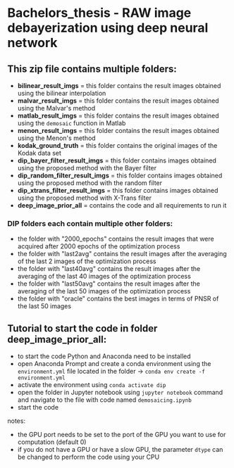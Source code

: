 # Bachelors_thesis - **RAW image debayerization using deep neural network**

## This zip file contains multiple folders:
- **bilinear_result_imgs** = this folder contains the result images obtained using the bilinear interpolation
- **malvar_result_imgs** = this folder contains the result images obtained using the Malvar's method
- **matlab_result_imgs** = this folder contains the result images obtained using the `demosaic` function in Matlab
- **menon_result_imgs** = this folder contains the result images obtained using the Menon's method
- **kodak_ground_truth** = this folder contains the original images of the Kodak data set
- **dip_bayer_filter_result_imgs** = this folder contains images obtained using the proposed method with the Bayer filter 
- **dip_random_filter_result_imgs** = this folder contains images obtained using the proposed method with the random filter 
- **dip_xtrans_filter_result_imgs** = this folder contains images obtained using the proposed method with X-Trans filter 
- **deep_image_prior_all** = contains the code and all requirements to run it

### DIP folders each contain multiple other folders:
- the folder with "2000_epochs" contains the result images that were acquired after 2000 epochs of the optimization process
- the folder with "last2avg" contains the result images after the averaging of the last 2 images of the optimization process
- the folder with "last40avg" contains the result images after the averaging of the last 40 images of the optimization process
- the folder with "last50avg" contains the result images after the averaging of the last 50 images of the optimization process
- the folder with "oracle" contains the best images in terms of PNSR of the last 50 images

## Tutorial to start the code in folder **deep_image_prior_all**:
- to start the code Python and Anaconda need to be installed
- open Anaconda Prompt and create a conda environment using the `environment.yml` file located in the folder -> `conda env create -f environment.yml`
- activate the environment using `conda activate dip`
- open the folder in Jupyter notebook using `jupyter notebook` command and navigate to the file with code named `demosaicing.ipynb`
- start the code

notes:
- the GPU port needs to be set to the port of the GPU you want to use for computation (default 0)
- if you do not have a GPU or have a slow GPU, the parameter `dtype` can be changed to perform the code using your CPU
